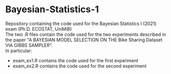 # Bayesian-Statistics-1
Repository containing the code used for the Bayesian Statistics I (2021) exam (Ph.D. ECOSTAT, UniMiB)  
The two .R files contain the code used for the two experiments described in the paper "A BAYESIAN MODEL SELECTION ON THE Bike Sharing Dataset
VIA GIBBS SAMPLER".  
In particular:  
 - exam_ex1.R contains the code used for the first experiment
 - exam_ex2.R contains the code used for the second experiment
